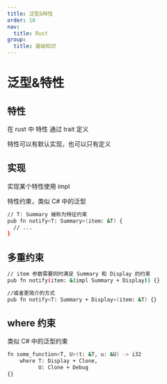 ```yaml
---
title: 泛型&特性
order: 18
nav:
  title: Rust
group:
  title: 基础知识
---
```


# 泛型&特性

## 特性

在 rust 中 特性 通过 trait 定义

特性可以有默认实现，也可以只有定义

## 实现

实现某个特性使用 impl

特性约束，类似 C# 中的泛型

```bash
// T: Summary 被称为特征约束
pub fn notify<T: Summary>(item: &T) {
  // ...
}
```

## 多重约束

```bash
// item 参数需要同时满足 Summary 和 Display 的约束
pub fn notify(item: &(impl Summary + Display)) {}

//或者更简介的方式
pub fn notify<T: Summary + Display>(item: &T) {}
```

## where 约束

类似 C# 中的泛型约束

```bash
fn some_function<T, U>(t: &T, u: &U) -> i32
    where T: Display + Clone,
          U: Clone + Debug
{}
```
